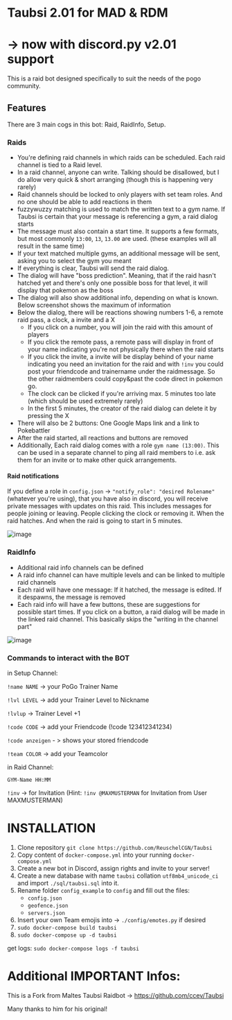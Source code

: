# Taubsi 2.01 for MAD & RDM
# -> now with discord.py v2.01 support

This is a raid bot designed specifically to suit the needs of the pogo community.

## Features

There are 3 main cogs in this bot: Raid, RaidInfo, Setup.

### Raids

- You're defining raid channels in which raids can be scheduled. Each raid channel is tied to a Raid level.
- In a raid channel, anyone can write. Talking should be disallowed, but I do allow very quick & short arranging (though this is happening very rarely)
- Raid channels should be locked to only players with set team roles. And no one should be able to add reactions in them
- fuzzywuzzy matching is used to match the written text to a gym name. If Taubsi is certain that your message is referencing a gym, a raid dialog starts
- The message must also contain a start time. It supports a few formats, but most commonly `13:00`, `13`, `13.00` are used. (these examples will all result in the same time)
- If your text matched multiple gyms, an additional message will be sent, asking you to select the gym you meant
- If everything is clear, Taubsi will send the raid dialog.
- The dialog will have "boss prediction". Meaning, that if the raid hasn't hatched yet and there's only one possible boss for that level, it will display that pokemon as the boss
- The dialog will also show additional info, depending on what is known. Below screenshot shows the maximum of information
- Below the dialog, there will be reactions showing numbers 1-6, a remote raid pass, a clock, a invite and a X
  - If you click on a number, you will join the raid with this amount of players
  - If you click the remote pass, a remote pass will display in front of your name indicating you're not physically there when the raid starts
  - If you click the invite, a invite will be display behind of your name indicating you need an invitation for the raid and with `!inv` you could post your friendcode and trainername under the raidmessage. So the other raidmembers could copy&past the code direct in pokemon go.
  - The clock can be clicked if you're arriving max. 5 minutes too late (which should be used extremely rarely)
  - In the first 5 minutes, the creator of the raid dialog can delete it by pressing the X
- There will also be 2 buttons: One Google Maps link and a link to Pokebattler
- After the raid started, all reactions and buttons are removed
- Additionally, Each raid dialog comes with a role `gym name (13:00)`. This can be used in a separate channel to ping all raid members to i.e. ask them for an invite or to make other quick arrangements.

#### Raid notifications

If you define a role in `config.json` -> `"notify_role": "desired Rolename"` (whatever you're using), that you have also in discord, you will receive private messages with updates on this raid. This includes messages for people joining or leaving. People clicking the clock or removing it. When the raid hatches. And when the raid is going to start in 5 minutes.

 
![image](https://user-images.githubusercontent.com/42342921/115625355-3df72f00-a2fc-11eb-9960-03338a747fa4.png)

### RaidInfo

- Additional raid info channels can be defined
- A raid info channel can have multiple levels and can be linked to multiple raid channels
- Each raid will have one message: If it hatched, the message is edited. If it despawns, the message is removed
- Each raid info will have a few buttons, these are suggestions for possible start times. If you click on a button, a raid dialog will be made in the linked raid channel. This basically skips the "writing in the channel part"

![image](https://media.discordapp.net/attachments/604038147109683200/877618125439389786/unknown.png)

### Commands to interact with the BOT

in Setup Channel:

 `!name NAME` -> your PoGo Trainer Name
 
 `!lvl LEVEL` -> add your Trainer Level to Nickname
 
 `!lvlup` -> Trainer Level +1
 
 `!code CODE` -> add your Friendcode (!code 123412341234)
 
 `!code anzeigen` - > shows your stored friendcode
 
 `!team COLOR` -> add your Teamcolor
 
in Raid Channel:

 `GYM-Name HH:MM`
 
 `!inv` -> for Invitation  (Hint: `!inv @MAXMUSTERMAN` for Invitation from User MAXMUSTERMAN)

# INSTALLATION

1. Clone repository `git clone https://github.com/ReuschelCGN/Taubsi`
2. Copy content of `docker-compose.yml` into your running `docker-compose.yml`
3. Create a new bot in Discord, assign rights and invite to your server!
4. Create a new database with name `taubsi` collation `utf8mb4_unicode_ci` and import `./sql/taubsi.sql` into it.
5. Rename folder `config_example` to `config` and fill out the files:
   - `config.json`
   - `geofence.json`
   - `servers.json`
6. Insert your own Team emojis into -> `./config/emotes.py` if desired
7. `sudo docker-compose build taubsi`
8. `sudo docker-compose up -d taubsi`

get logs: `sudo docker-compose logs -f taubsi`

# Additional IMPORTANT Infos:
This is a Fork from Maltes Taubsi Raidbot -> https://github.com/ccev/Taubsi

Many thanks to him for his original!
